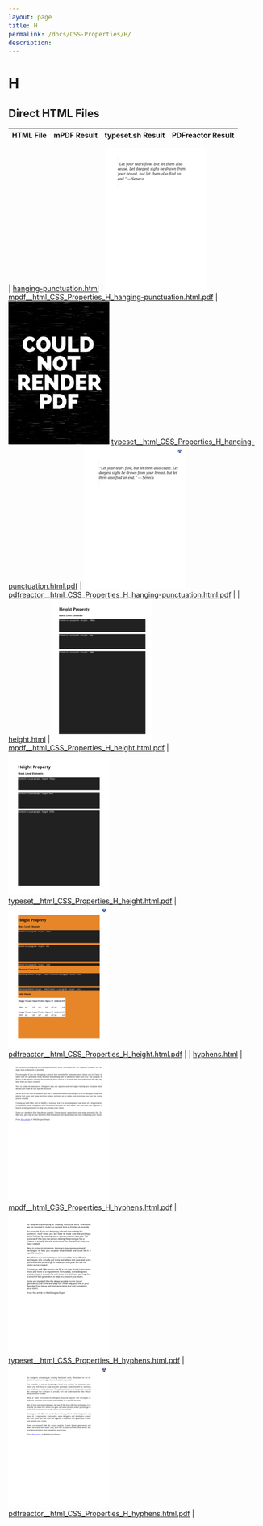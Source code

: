 ```yaml
---
layout: page
title: H
permalink: /docs/CSS-Properties/H/
description: 
---
```


# H



## Direct HTML Files

| HTML File | mPDF Result | typeset.sh Result | PDFreactor Result |
|---------|---------|---------|---------|

| [hanging-punctuation.html](/html/CSS%20Properties/H/hanging-punctuation.html) | ![](mpdf__html_CSS_Properties_H_hanging-punctuation.html.png) [mpdf__html_CSS_Properties_H_hanging-punctuation.html.pdf](mpdf__html_CSS_Properties_H_hanging-punctuation.html.pdf) | ![](typeset__html_CSS_Properties_H_hanging-punctuation.html.png) [typeset__html_CSS_Properties_H_hanging-punctuation.html.pdf](typeset__html_CSS_Properties_H_hanging-punctuation.html.pdf) | ![](pdfreactor__html_CSS_Properties_H_hanging-punctuation.html.png) [pdfreactor__html_CSS_Properties_H_hanging-punctuation.html.pdf](pdfreactor__html_CSS_Properties_H_hanging-punctuation.html.pdf) |
| [height.html](/html/CSS%20Properties/H/height.html) | ![](mpdf__html_CSS_Properties_H_height.html.png) [mpdf__html_CSS_Properties_H_height.html.pdf](mpdf__html_CSS_Properties_H_height.html.pdf) | ![](typeset__html_CSS_Properties_H_height.html.png) [typeset__html_CSS_Properties_H_height.html.pdf](typeset__html_CSS_Properties_H_height.html.pdf) | ![](pdfreactor__html_CSS_Properties_H_height.html.png) [pdfreactor__html_CSS_Properties_H_height.html.pdf](pdfreactor__html_CSS_Properties_H_height.html.pdf) |
| [hyphens.html](/html/CSS%20Properties/H/hyphens.html) | ![](mpdf__html_CSS_Properties_H_hyphens.html.png) [mpdf__html_CSS_Properties_H_hyphens.html.pdf](mpdf__html_CSS_Properties_H_hyphens.html.pdf) | ![](typeset__html_CSS_Properties_H_hyphens.html.png) [typeset__html_CSS_Properties_H_hyphens.html.pdf](typeset__html_CSS_Properties_H_hyphens.html.pdf) | ![](pdfreactor__html_CSS_Properties_H_hyphens.html.png) [pdfreactor__html_CSS_Properties_H_hyphens.html.pdf](pdfreactor__html_CSS_Properties_H_hyphens.html.pdf) |
